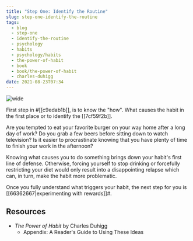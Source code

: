 ```yaml
---
title: "Step One: Identify the Routine"
slug: step-one-identify-the-routine
tags:
  - blog
  - step-one
  - identify-the-routine
  - psychology
  - habits
  - psychology/habits
  - the-power-of-habit
  - book
  - book/the-power-of-habit
  - charles-duhigg
date: 2021-08-23T07:34
---
```



![wide](https://www.maxpixel.net/static/photo/1x/Face-Woman-Habit-Routine-Time-Treadmill-Rut-3306753.jpg "image from MaxPixel (cc)")

First step in #[[c9edab1b]], is to know the "how". What causes the habit in the
first place or to identify the [[7cf59f2b]].

Are you tempted to eat your favorite burger on your way home after a long day of
work? Do you grab a few beers before sitting down to watch television? Is it
easier to procrastinate knowing that you have plenty of time to finish your work
in the afternoon?

Knowing what causes you to do something brings down your habit's first line of
defense. Otherwise, forcing yourself to stop drinking or forcefully restricting
your diet would only result into a disappointing relapse which can, in turn,
make the habit more problematic.

Once you fully understand what triggers your habit, the next step for you is
[[66362667|experimenting with rewards]]#.

## Resources

- _The Power of Habit_ by Charles Duhigg
  - Appendix: A Reader's Guide to Using These Ideas

